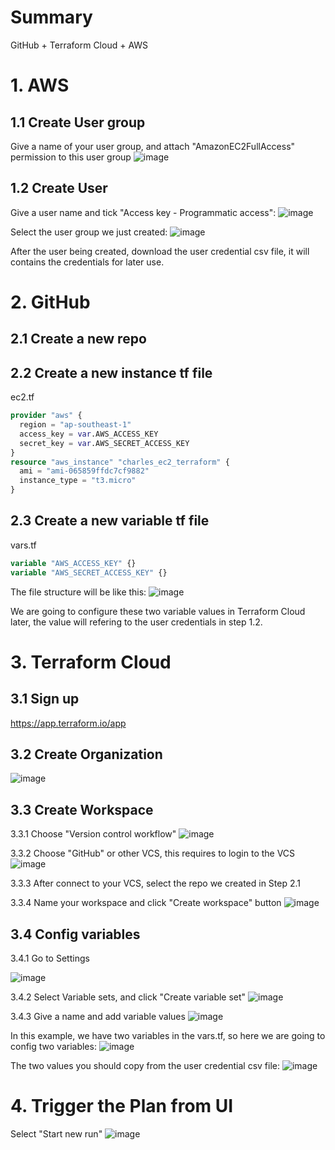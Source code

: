 # Summary
GitHub + Terraform Cloud + AWS

# 1. AWS
## 1.1 Create User group
Give a name of your user group, and attach "AmazonEC2FullAccess" permission to this user group
![image](https://user-images.githubusercontent.com/2050620/195009400-2734173c-38c5-45cf-8ca0-e2629112e278.png)

## 1.2 Create User
Give a user name and tick "Access key - Programmatic access":
![image](https://user-images.githubusercontent.com/2050620/195009634-06a8362b-e41e-4269-b911-7f78973d0547.png)

Select the user group we just created:
![image](https://user-images.githubusercontent.com/2050620/195009798-a2ebf759-aff2-43d0-bcb5-171c1dcbe73a.png)

After the user being created, download the user credential csv file, it will contains the credentials for later use.

# 2. GitHub
## 2.1 Create a new repo
## 2.2 Create a new instance tf file
ec2.tf
``` terraform
provider "aws" {
  region = "ap-southeast-1"
  access_key = var.AWS_ACCESS_KEY
  secret_key = var.AWS_SECRET_ACCESS_KEY
}
resource "aws_instance" "charles_ec2_terraform" {
  ami = "ami-065859ffdc7cf9882"
  instance_type = "t3.micro"
}
```
## 2.3 Create a new variable tf file
vars.tf
``` terraform
variable "AWS_ACCESS_KEY" {}
variable "AWS_SECRET_ACCESS_KEY" {}
```
The file structure will be like this:
![image](https://user-images.githubusercontent.com/2050620/195010969-84a396e1-9913-4a8f-a42b-bae520367dd3.png)

We are going to configure these two variable values in Terraform Cloud later, the value will refering to the user credentials in step 1.2.

# 3. Terraform Cloud
## 3.1 Sign up
https://app.terraform.io/app

## 3.2 Create Organization
![image](https://user-images.githubusercontent.com/2050620/195007023-4e20660a-1a78-4ce3-b208-fa846fc48ebf.png)

## 3.3 Create Workspace
3.3.1 Choose "Version control workflow"
![image](https://user-images.githubusercontent.com/2050620/195007164-978c1be2-7975-4d96-bbe8-4910c109492f.png)

3.3.2 Choose "GitHub" or other VCS, this requires to login to the VCS
![image](https://user-images.githubusercontent.com/2050620/195007917-474ecf5d-b2b0-4898-a480-a7b2d7922ebf.png)

3.3.3 After connect to your VCS, select the repo we created in Step 2.1

3.3.4 Name your workspace and click "Create workspace" button
![image](https://user-images.githubusercontent.com/2050620/195011821-8ca909c7-a4aa-464b-a593-24e7856b3b31.png)

## 3.4 Config variables
3.4.1 Go to Settings

![image](https://user-images.githubusercontent.com/2050620/195012060-be280a20-dfa3-4912-af24-04f6bb61df5e.png)

3.4.2 Select Variable sets, and click "Create variable set"
![image](https://user-images.githubusercontent.com/2050620/195012238-20b39fd7-7cb1-457d-80cb-d92eef717b92.png)

3.4.3 Give a name and add variable values
![image](https://user-images.githubusercontent.com/2050620/195012337-3b21e452-9080-43fa-9994-29395e4ee4c1.png)

In this example, we have two variables in the vars.tf, so here we are going to config two variables:
![image](https://user-images.githubusercontent.com/2050620/195012653-91637081-6c12-4743-93cc-275db8dfa451.png)

The two values you should copy from the user credential csv file:
![image](https://user-images.githubusercontent.com/2050620/195012986-566d32db-2718-4f6d-b822-7f334dd83535.png)

# 4. Trigger the Plan from UI
Select "Start new run"
![image](https://user-images.githubusercontent.com/2050620/195015211-81b0f0d8-67f1-47f7-bb07-406a477ee463.png)
